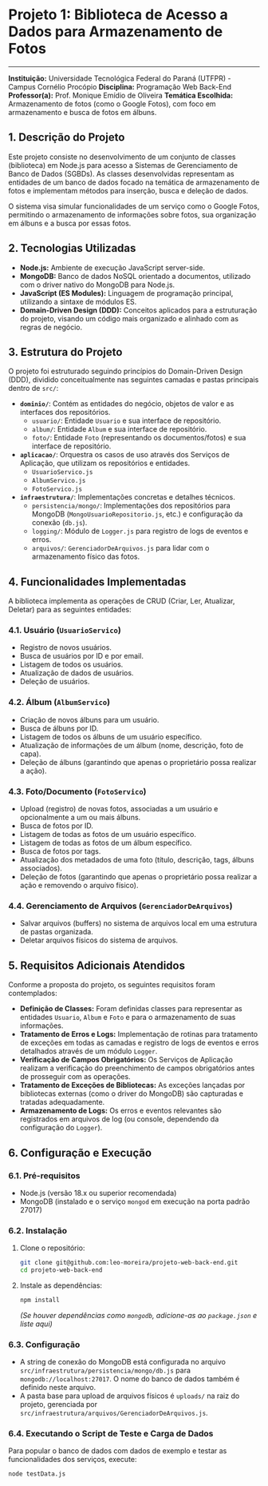 # Projeto 1: Biblioteca de Acesso a Dados para Armazenamento de Fotos
---

**Instituição:** Universidade Tecnológica Federal do Paraná (UTFPR) - Campus Cornélio Procópio 
**Disciplina:** Programação Web Back-End 
**Professor(a):** Prof. Monique Emídio de Oliveira 
**Temática Escolhida:** Armazenamento de fotos (como o Google Fotos), com foco em armazenamento e busca de fotos em álbuns.

## 1. Descrição do Projeto

Este projeto consiste no desenvolvimento de um conjunto de classes (biblioteca) em Node.js para acesso a Sistemas de Gerenciamento de Banco de Dados (SGBDs). As classes desenvolvidas representam as entidades de um banco de dados focado na temática de armazenamento de fotos e implementam métodos para inserção, busca e deleção de dados.

O sistema visa simular funcionalidades de um serviço como o Google Fotos, permitindo o armazenamento de informações sobre fotos, sua organização em álbuns e a busca por essas fotos.

## 2. Tecnologias Utilizadas

* **Node.js:** Ambiente de execução JavaScript server-side.
* **MongoDB:** Banco de dados NoSQL orientado a documentos, utilizado com o driver nativo do MongoDB para Node.js.
* **JavaScript (ES Modules):** Linguagem de programação principal, utilizando a sintaxe de módulos ES.
* **Domain-Driven Design (DDD):** Conceitos aplicados para a estruturação do projeto, visando um código mais organizado e alinhado com as regras de negócio.

## 3. Estrutura do Projeto

O projeto foi estruturado seguindo princípios do Domain-Driven Design (DDD), dividido conceitualmente nas seguintes camadas e pastas principais dentro de `src/`:

* **`dominio/`**: Contém as entidades do negócio, objetos de valor e as interfaces dos repositórios.
    * `usuario/`: Entidade `Usuario` e sua interface de repositório.
    * `album/`: Entidade `Album` e sua interface de repositório.
    * `foto/`: Entidade `Foto` (representando os documentos/fotos) e sua interface de repositório.
* **`aplicacao/`**: Orquestra os casos de uso através dos Serviços de Aplicação, que utilizam os repositórios e entidades.
    * `UsuarioServico.js`
    * `AlbumServico.js`
    * `FotoServico.js`
* **`infraestrutura/`**: Implementações concretas e detalhes técnicos.
    * `persistencia/mongo/`: Implementações dos repositórios para MongoDB (`MongoUsuarioRepositorio.js`, etc.) e configuração da conexão (`db.js`).
    * `logging/`: Módulo de `Logger.js` para registro de logs de eventos e erros.
    * `arquivos/`: `GerenciadorDeArquivos.js` para lidar com o armazenamento físico das fotos.

## 4. Funcionalidades Implementadas

A biblioteca implementa as operações de CRUD (Criar, Ler, Atualizar, Deletar) para as seguintes entidades:

### 4.1. Usuário (`UsuarioServico`)
* Registro de novos usuários.
* Busca de usuários por ID e por email.
* Listagem de todos os usuários.
* Atualização de dados de usuários.
* Deleção de usuários.

### 4.2. Álbum (`AlbumServico`)
* Criação de novos álbuns para um usuário.
* Busca de álbuns por ID.
* Listagem de todos os álbuns de um usuário específico.
* Atualização de informações de um álbum (nome, descrição, foto de capa).
* Deleção de álbuns (garantindo que apenas o proprietário possa realizar a ação).

### 4.3. Foto/Documento (`FotoServico`)
* Upload (registro) de novas fotos, associadas a um usuário e opcionalmente a um ou mais álbuns.
* Busca de fotos por ID.
* Listagem de todas as fotos de um usuário específico.
* Listagem de todas as fotos de um álbum específico.
* Busca de fotos por tags.
* Atualização dos metadados de uma foto (título, descrição, tags, álbuns associados).
* Deleção de fotos (garantindo que apenas o proprietário possa realizar a ação e removendo o arquivo físico).

### 4.4. Gerenciamento de Arquivos (`GerenciadorDeArquivos`)
* Salvar arquivos (buffers) no sistema de arquivos local em uma estrutura de pastas organizada.
* Deletar arquivos físicos do sistema de arquivos.

## 5. Requisitos Adicionais Atendidos

Conforme a proposta do projeto, os seguintes requisitos foram contemplados:

* **Definição de Classes:** Foram definidas classes para representar as entidades `Usuario`, `Album` e `Foto` e para o armazenamento de suas informações.
* **Tratamento de Erros e Logs:** Implementação de rotinas para tratamento de exceções em todas as camadas e registro de logs de eventos e erros detalhados através de um módulo `Logger`.
* **Verificação de Campos Obrigatórios:** Os Serviços de Aplicação realizam a verificação do preenchimento de campos obrigatórios antes de prosseguir com as operações.
* **Tratamento de Exceções de Bibliotecas:** As exceções lançadas por bibliotecas externas (como o driver do MongoDB) são capturadas e tratadas adequadamente.
* **Armazenamento de Logs:** Os erros e eventos relevantes são registrados em arquivos de log (ou console, dependendo da configuração do `Logger`).

## 6. Configuração e Execução

### 6.1. Pré-requisitos
* Node.js (versão 18.x ou superior recomendada)
* MongoDB (instalado e o serviço `mongod` em execução na porta padrão 27017)

### 6.2. Instalação
1.  Clone o repositório:
    ```bash
    git clone git@github.com:leo-moreira/projeto-web-back-end.git
    cd projeto-web-back-end
    ```
2.  Instale as dependências:
    ```bash
    npm install
    ```
    *(Se houver dependências como `mongodb`, adicione-as ao `package.json` e liste aqui)*

### 6.3. Configuração
* A string de conexão do MongoDB está configurada no arquivo `src/infraestrutura/persistencia/mongo/db.js` para `mongodb://localhost:27017`. O nome do banco de dados também é definido neste arquivo.
* A pasta base para upload de arquivos físicos é `uploads/` na raiz do projeto, gerenciada por `src/infraestrutura/arquivos/GerenciadorDeArquivos.js`.

### 6.4. Executando o Script de Teste e Carga de Dados
Para popular o banco de dados com dados de exemplo e testar as funcionalidades dos serviços, execute:
```bash
node testData.js